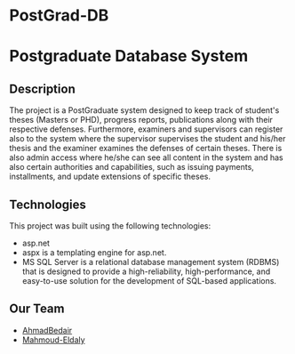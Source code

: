 # PostGrad-DB

# Postgraduate Database System

## Description
The project is a PostGraduate system designed to keep track of student's theses (Masters or PHD), progress reports, publications along with their respective defenses. Furthermore, examiners and supervisors can register also to the system where the supervisor supervises the student and his/her thesis and the examiner examines the defenses of certain theses. There is also admin access where he/she can see all content in the system and has also certain authorities and capabilities, such as issuing payments, installments, and update extensions of specific theses.

## Technologies
This project was built using the following technologies:
- asp.net
- aspx is a templating engine for asp.net.
- MS SQL Server is a relational database management system (RDBMS) that is designed to provide a high-reliability, high-performance, and easy-to-use solution for the development of SQL-based applications.

## Our Team
- [AhmadBedair](https://github.com/AhmadBedair)
- [Mahmoud-Eldaly](https://github.com/Mahmoud-Eldaly)
